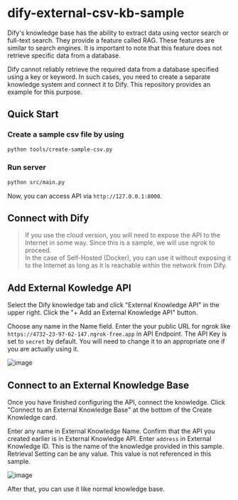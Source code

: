 # dify-external-csv-kb-sample

Dify's knowledge base has the ability to extract data using vector search or full-text search. They provide a feature called RAG. These features are similar to search engines. It is important to note that this feature does not retrieve specific data from a database.

Dify cannot reliably retrieve the required data from a database specified using a key or keyword. In such cases, you need to create a separate knowledge system and connect it to Dify. This repository provides an example for this purpose.

## Quick Start

### Create a sample csv file by using 
```bash
python tools/create-sample-csv.py
```

### Run server
```bash
python src/main.py
```

Now, you can access API via `http://127.0.0.1:8000`.


## Connect with Dify

> If you use the cloud version, you will need to expose the API to the Internet in some way. Since this is a sample, we will use ngrok to proceed.  
> In the case of Self-Hosted (Docker), you can use it without exposing it to the Internet as long as it is reachable within the network from Dify.

## Add External Kowledge API

Select the Dify knowledge tab and click "External Knowledge API" in the upper right. Click the "+ Add an External Knowledge API" button.

Choose any name in the Name field. Enter the your public URL for ngrok like `https://4732-23-97-62-147.ngrok-free.app` in API Endpoint. The API Key is set to `secret` by default. You will need to change it to an appropriate one if you are actually using it.

![image](https://github.com/user-attachments/assets/64ca21e7-6ee6-4851-ab7f-d5f7daf8da69)

## Connect to an External Knowledge Base

Once you have finished configuring the API, connect the knowledge. Click "Connect to an External Knowledge Base" at the bottom of the Create Knowledge card.

Enter any name in External Knowledge Name. Confirm that the API you created earlier is in External Knowledge API. Enter `address` in External Knowledge ID. This is the name of the knowledge provided in this sample. Retrieval Setting can be any value. This value is not referenced in this sample.

![image](https://github.com/user-attachments/assets/950247b0-5407-41de-8435-dbad577dffa0)

After that, you can use it like normal knowledge base.
